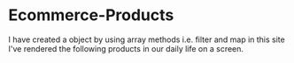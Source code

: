 # Ecommerce-Products
I have created a object by using array methods i.e. filter and map in this site I've rendered the following products in our daily life on a screen.

